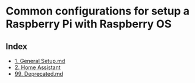 # Common configurations for setup a Raspberry Pi with Raspberry OS

## Index
- [1. General Setup.md](https://gist.github.com/vincios/b2995fd40194b64ed8bc6aa850c5b3fb#file-pi-configurations-1-general-setup-md)
- [2. Home Assistant](https://gist.github.com/vincios/b2995fd40194b64ed8bc6aa850c5b3fb#file-pi-configurations-2-home-assistant-md)
- [99. Deprecated.md](https://gist.github.com/vincios/b2995fd40194b64ed8bc6aa850c5b3fb#file-99-deprecated-md)
